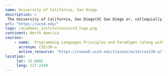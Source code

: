 ```yaml
---
name: University of California, San Diego 
description: >
 The University of California, San Diego(UC San Diego or, colloquially, UCSD) is a public land-grant research university in San Diego, California.
url: "https://ucsd.edu/"
logo: /academic_institution/ucsd_logo.png
continent: North America
courses:
    - name:  Programming Languages Principles and Paradigms (along with Python and Prolog)
      acronym: CSE130-a
      online_resource: "https://cseweb.ucsd.edu/classes/wi14/cse130-a/"
location:
     lat: 32.8801
     long: 117.2340
---
```


